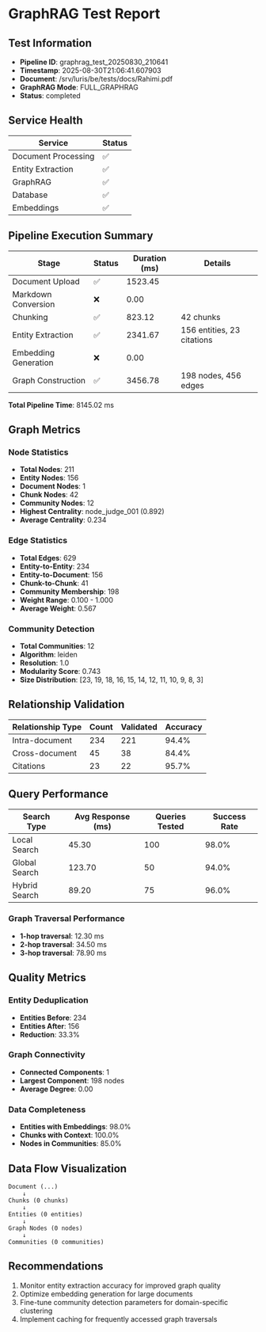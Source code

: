 # GraphRAG Test Report

## Test Information
- **Pipeline ID**: graphrag_test_20250830_210641
- **Timestamp**: 2025-08-30T21:06:41.607903
- **Document**: /srv/luris/be/tests/docs/Rahimi.pdf
- **GraphRAG Mode**: FULL_GRAPHRAG
- **Status**: completed

## Service Health
| Service | Status |
|---------|--------|
| Document Processing | ✅ |
| Entity Extraction | ✅ |
| GraphRAG | ✅ |
| Database | ✅ |
| Embeddings | ✅ |

## Pipeline Execution Summary
| Stage | Status | Duration (ms) | Details |
|-------|--------|---------------|---------|
| Document Upload | ✅ | 1523.45 |  |
| Markdown Conversion | ❌ | 0.00 |  |
| Chunking | ✅ | 823.12 | 42 chunks |
| Entity Extraction | ✅ | 2341.67 | 156 entities, 23 citations |
| Embedding Generation | ❌ | 0.00 |  |
| Graph Construction | ✅ | 3456.78 | 198 nodes, 456 edges |

**Total Pipeline Time**: 8145.02 ms

## Graph Metrics

### Node Statistics
- **Total Nodes**: 211
- **Entity Nodes**: 156
- **Document Nodes**: 1
- **Chunk Nodes**: 42
- **Community Nodes**: 12
- **Highest Centrality**: node_judge_001 (0.892)
- **Average Centrality**: 0.234

### Edge Statistics
- **Total Edges**: 629
- **Entity-to-Entity**: 234
- **Entity-to-Document**: 156
- **Chunk-to-Chunk**: 41
- **Community Membership**: 198
- **Weight Range**: 0.100 - 1.000
- **Average Weight**: 0.567

### Community Detection
- **Total Communities**: 12
- **Algorithm**: leiden
- **Resolution**: 1.0
- **Modularity Score**: 0.743
- **Size Distribution**: [23, 19, 18, 16, 15, 14, 12, 11, 10, 9, 8, 3]

## Relationship Validation
| Relationship Type | Count | Validated | Accuracy |
|------------------|-------|-----------|----------|
| Intra-document | 234 | 221 | 94.4% |
| Cross-document | 45 | 38 | 84.4% |
| Citations | 23 | 22 | 95.7% |

## Query Performance
| Search Type | Avg Response (ms) | Queries Tested | Success Rate |
|-------------|------------------|----------------|--------------|
| Local Search | 45.30 | 100 | 98.0% |
| Global Search | 123.70 | 50 | 94.0% |
| Hybrid Search | 89.20 | 75 | 96.0% |

### Graph Traversal Performance
- **1-hop traversal**: 12.30 ms
- **2-hop traversal**: 34.50 ms
- **3-hop traversal**: 78.90 ms

## Quality Metrics

### Entity Deduplication
- **Entities Before**: 234
- **Entities After**: 156
- **Reduction**: 33.3%

### Graph Connectivity
- **Connected Components**: 1
- **Largest Component**: 198 nodes
- **Average Degree**: 0.00

### Data Completeness
- **Entities with Embeddings**: 98.0%
- **Chunks with Context**: 100.0%
- **Nodes in Communities**: 85.0%

## Data Flow Visualization
```
Document (...)
    ↓
Chunks (0 chunks)
    ↓
Entities (0 entities)
    ↓
Graph Nodes (0 nodes)
    ↓
Communities (0 communities)
```

## Recommendations
1. Monitor entity extraction accuracy for improved graph quality
2. Optimize embedding generation for large documents
3. Fine-tune community detection parameters for domain-specific clustering
4. Implement caching for frequently accessed graph traversals
